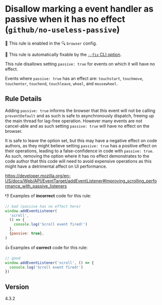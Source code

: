 # Disallow marking a event handler as passive when it has no effect (`github/no-useless-passive`)

💼 This rule is enabled in the 🔍 `browser` config.

🔧 This rule is automatically fixable by the [`--fix` CLI option](https://eslint.org/docs/latest/user-guide/command-line-interface#--fix).

<!-- end auto-generated rule header -->

This rule disallows setting `passive: true` for events on which it will have no effect.

Events where `passive: true` has an effect are: `touchstart`, `touchmove`, `touchenter`, `touchend`, `touchleave`, `wheel`, and `mousewheel`.

## Rule Details

Adding `passive: true` informs the browser that this event will not be calling `preventDefault` and as such is safe to asynchronously dispatch, freeing up the main thread for lag-free operation. However many events are not cancel-able and as such setting `passive: true` will have no effect on the browser.

It is safe to leave the option set, but this may have a negative effect on code authors, as they might believe setting `passive: true` has a positive effect on their operations, leading to a false-confidence in code with `passive: true`. As such, removing the option where it has no effect demonstrates to the code author that this code will need to avoid expensive operations as this might have a detrimental affect on UI performance.

https://developer.mozilla.org/en-US/docs/Web/API/EventTarget/addEventListener#Improving_scrolling_performance_with_passive_listeners

👎 Examples of **incorrect** code for this rule:

```js
// bad (passive has no effect here)
window.addEventListener(
  'scroll',
  () => {
    console.log('Scroll event fired!')
  },
  {passive: true},
)
```

👍 Examples of **correct** code for this rule:

```js
// good
window.addEventListener('scroll', () => {
  console.log('Scroll event fired!')
})
```

## Version

4.3.2
